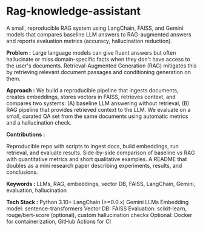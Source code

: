 # Rag-knowledge-assistant
A small, reproducible RAG system using LangChain, FAISS, and Gemini models that compares baseline LLM answers to RAG-augmented answers and reports evaluation metrics (accuracy, hallucination reduction).

**Problem :** Large language models can give fluent answers but often hallucinate or miss domain-specific facts when they don't have access to the user's documents. Retrieval-Augmented Generation (RAG) mitigates this by retrieving relevant document passages and conditioning generation on them.

**Approach :** We build a reproducible pipeline that ingests documents, creates embeddings, stores vectors in FAISS, retrieves context, and compares two systems: (A) baseline LLM answering without retrieval, (B) RAG pipeline that provides retrieved context to the LLM. We evaluate on a small, curated QA set from the same documents using automatic metrics and a hallucination check.

**Contributions :**

Reproducible repo with scripts to ingest docs, build embeddings, run retrieval, and evaluate results.
Side-by-side comparison of baseline vs RAG with quantitative metrics and short qualitative examples.
A README that doubles as a mini research paper describing experiments, results, and conclusions.

**Keywords :**
LLMs, RAG, embeddings, vector DB, FAISS, LangChain, Gemini, evaluation, hallucination

**Tech Stack :**
Python 3.10+
LangChain (>=0.0.x)
Gemini LLMs
Embedding model: sentence-transformers
Vector DB: FAISS 
Evaluation: scikit-learn, rouge/bert-score (optional), custom hallucination checks
Optional: Docker for containerization, GitHub Actions for CI
